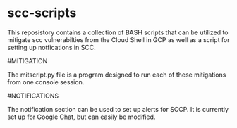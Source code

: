 # scc-scripts
This reposistory contains a collection of BASH scripts that can be utilized to mitigate scc vulnerabilties from the Cloud Shell in GCP as well as a script for setting up notfications in SCC. 

#MITIGATION

The mitscript.py file is a program designed to run each of these mitigations from one console session. 


#NOTIFICATIONS

The notification section can be used to set up alerts for SCCP. It is currently set up for Google Chat, but can easily be modified.

